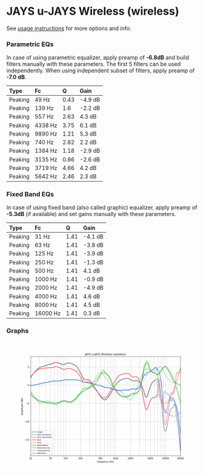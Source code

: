 # JAYS u-JAYS Wireless (wireless)
See [usage instructions](https://github.com/jaakkopasanen/AutoEq#usage) for more options and info.

### Parametric EQs
In case of using parametric equalizer, apply preamp of **-6.8dB** and build filters manually
with these parameters. The first 5 filters can be used independently.
When using independent subset of filters, apply preamp of **-7.0 dB**.

| Type    | Fc      |    Q | Gain    |
|:--------|:--------|:-----|:--------|
| Peaking | 49 Hz   | 0.43 | -4.9 dB |
| Peaking | 139 Hz  | 1.6  | -2.2 dB |
| Peaking | 557 Hz  | 2.63 | 4.3 dB  |
| Peaking | 4338 Hz | 3.75 | 6.1 dB  |
| Peaking | 9890 Hz | 1.21 | 5.3 dB  |
| Peaking | 740 Hz  | 2.82 | 2.2 dB  |
| Peaking | 1384 Hz | 1.18 | -2.9 dB |
| Peaking | 3135 Hz | 0.86 | -2.6 dB |
| Peaking | 3719 Hz | 4.66 | 4.2 dB  |
| Peaking | 5642 Hz | 2.46 | 2.3 dB  |

### Fixed Band EQs
In case of using fixed band (also called graphic) equalizer, apply preamp of **-5.3dB**
(if available) and set gains manually with these parameters.

| Type    | Fc       |    Q | Gain    |
|:--------|:---------|:-----|:--------|
| Peaking | 31 Hz    | 1.41 | -4.1 dB |
| Peaking | 63 Hz    | 1.41 | -3.8 dB |
| Peaking | 125 Hz   | 1.41 | -3.9 dB |
| Peaking | 250 Hz   | 1.41 | -1.3 dB |
| Peaking | 500 Hz   | 1.41 | 4.1 dB  |
| Peaking | 1000 Hz  | 1.41 | -0.9 dB |
| Peaking | 2000 Hz  | 1.41 | -4.9 dB |
| Peaking | 4000 Hz  | 1.41 | 4.6 dB  |
| Peaking | 8000 Hz  | 1.41 | 4.5 dB  |
| Peaking | 16000 Hz | 1.41 | 0.3 dB  |

### Graphs
![](./JAYS%20u-JAYS%20Wireless%20(wireless).png)